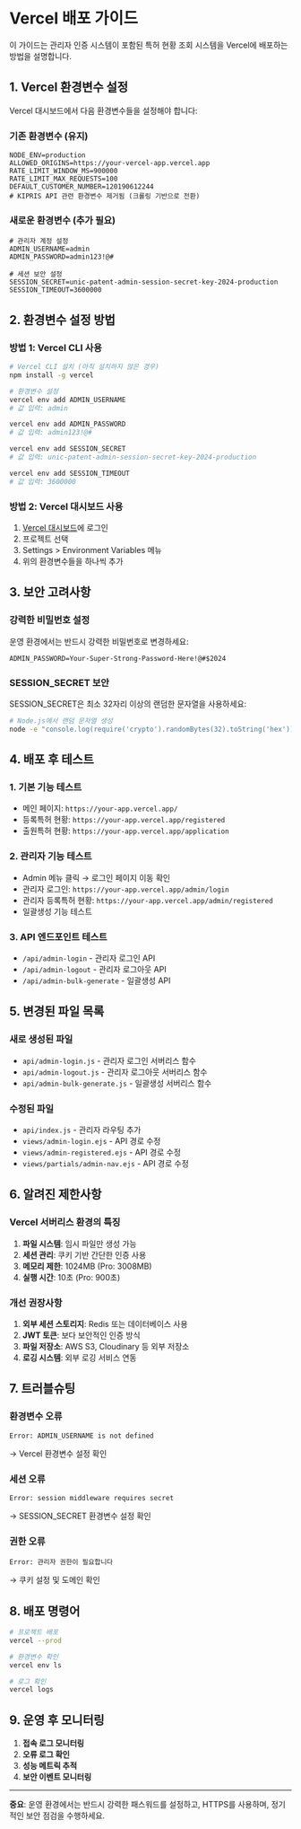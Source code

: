 # Vercel 배포 가이드

이 가이드는 관리자 인증 시스템이 포함된 특허 현황 조회 시스템을 Vercel에 배포하는 방법을 설명합니다.

## 1. Vercel 환경변수 설정

Vercel 대시보드에서 다음 환경변수들을 설정해야 합니다:

### 기존 환경변수 (유지)
```
NODE_ENV=production
ALLOWED_ORIGINS=https://your-vercel-app.vercel.app
RATE_LIMIT_WINDOW_MS=900000
RATE_LIMIT_MAX_REQUESTS=100
DEFAULT_CUSTOMER_NUMBER=120190612244
# KIPRIS API 관련 환경변수 제거됨 (크롤링 기반으로 전환)
```

### 새로운 환경변수 (추가 필요)
```
# 관리자 계정 설정
ADMIN_USERNAME=admin
ADMIN_PASSWORD=admin123!@#

# 세션 보안 설정
SESSION_SECRET=unic-patent-admin-session-secret-key-2024-production
SESSION_TIMEOUT=3600000
```

## 2. 환경변수 설정 방법

### 방법 1: Vercel CLI 사용
```bash
# Vercel CLI 설치 (아직 설치하지 않은 경우)
npm install -g vercel

# 환경변수 설정
vercel env add ADMIN_USERNAME
# 값 입력: admin

vercel env add ADMIN_PASSWORD
# 값 입력: admin123!@#

vercel env add SESSION_SECRET
# 값 입력: unic-patent-admin-session-secret-key-2024-production

vercel env add SESSION_TIMEOUT
# 값 입력: 3600000
```

### 방법 2: Vercel 대시보드 사용
1. [Vercel 대시보드](https://vercel.com/dashboard)에 로그인
2. 프로젝트 선택
3. Settings > Environment Variables 메뉴
4. 위의 환경변수들을 하나씩 추가

## 3. 보안 고려사항

### 강력한 비밀번호 설정
운영 환경에서는 반드시 강력한 비밀번호로 변경하세요:
```
ADMIN_PASSWORD=Your-Super-Strong-Password-Here!@#$2024
```

### SESSION_SECRET 보안
SESSION_SECRET은 최소 32자리 이상의 랜덤한 문자열을 사용하세요:
```bash
# Node.js에서 랜덤 문자열 생성
node -e "console.log(require('crypto').randomBytes(32).toString('hex'))"
```

## 4. 배포 후 테스트

### 1. 기본 기능 테스트
- 메인 페이지: `https://your-app.vercel.app/`
- 등록특허 현황: `https://your-app.vercel.app/registered`
- 출원특허 현황: `https://your-app.vercel.app/application`

### 2. 관리자 기능 테스트
- Admin 메뉴 클릭 → 로그인 페이지 이동 확인
- 관리자 로그인: `https://your-app.vercel.app/admin/login`
- 관리자 등록특허 현황: `https://your-app.vercel.app/admin/registered`
- 일괄생성 기능 테스트

### 3. API 엔드포인트 테스트
- `/api/admin-login` - 관리자 로그인 API
- `/api/admin-logout` - 관리자 로그아웃 API
- `/api/admin-bulk-generate` - 일괄생성 API

## 5. 변경된 파일 목록

### 새로 생성된 파일
- `api/admin-login.js` - 관리자 로그인 서버리스 함수
- `api/admin-logout.js` - 관리자 로그아웃 서버리스 함수
- `api/admin-bulk-generate.js` - 일괄생성 서버리스 함수

### 수정된 파일
- `api/index.js` - 관리자 라우팅 추가
- `views/admin-login.ejs` - API 경로 수정
- `views/admin-registered.ejs` - API 경로 수정
- `views/partials/admin-nav.ejs` - API 경로 수정

## 6. 알려진 제한사항

### Vercel 서버리스 환경의 특징
1. **파일 시스템**: 임시 파일만 생성 가능
2. **세션 관리**: 쿠키 기반 간단한 인증 사용
3. **메모리 제한**: 1024MB (Pro: 3008MB)
4. **실행 시간**: 10초 (Pro: 900초)

### 개선 권장사항
1. **외부 세션 스토리지**: Redis 또는 데이터베이스 사용
2. **JWT 토큰**: 보다 보안적인 인증 방식
3. **파일 저장소**: AWS S3, Cloudinary 등 외부 저장소
4. **로깅 시스템**: 외부 로깅 서비스 연동

## 7. 트러블슈팅

### 환경변수 오류
```
Error: ADMIN_USERNAME is not defined
```
→ Vercel 환경변수 설정 확인

### 세션 오류
```
Error: session middleware requires secret
```
→ SESSION_SECRET 환경변수 설정 확인

### 권한 오류
```
Error: 관리자 권한이 필요합니다
```
→ 쿠키 설정 및 도메인 확인

## 8. 배포 명령어

```bash
# 프로젝트 배포
vercel --prod

# 환경변수 확인
vercel env ls

# 로그 확인
vercel logs
```

## 9. 운영 후 모니터링

1. **접속 로그 모니터링**
2. **오류 로그 확인**
3. **성능 메트릭 추적**
4. **보안 이벤트 모니터링**

---

**중요**: 운영 환경에서는 반드시 강력한 패스워드를 설정하고, HTTPS를 사용하며, 정기적인 보안 점검을 수행하세요.